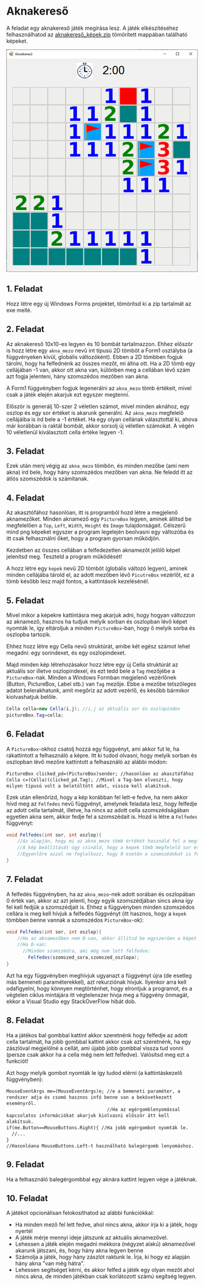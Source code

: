 # Aknakereső

A feladat egy aknakereső játék megírása lesz. A játék elkészítéséhez felhasználhatod az [aknakereső_képek.zip](aknakereső_képek.zip) tömörített mappában található képeket.

![](minesweeper_preview.PNG)

## 1. Feladat

Hozz létre egy új Windows Forms projektet, tömörítsd ki a zip tartalmát az exe mellé.

## 2. Feladat

Az aknakereső 10x10-es legyen és 10 bombát tartalmazzon. Ehhez először is hozz létre egy `akna_mezo` nevű int típusú 2D tömböt a Form1 osztályba (a függvényeken kívül, globális változóként).
Ebben a 2D tömbben fogjuk tárolni, hogy ha felfednénk az összes mezőt, mi állna ott. Ha a 2D tömb egy cellájában -1 van, akkor ott akna van,
különben meg a cellában lévő szám azt fogja jelenteni, hány szomszédos mezőben van akna.

A Form1 függvényben fogjuk legenerálni az `akna_mezo` tömb értékeit, mivel csak a játék elején akarjuk ezt egyszer megtenni.

Először is generálj 10-szer 2 véletlen számot, mivel minden aknához, egy oszlop és egy sor értéket is akarunk generálni. Az `akna_mezo` megfelelő cellájáiba is írd bele a -1 értéket.
Ha egy olyan cellának választottál ki, ahova már korábban is raktál bombát, akkor sorsolj új véletlen számokat. A végén 10 véletlenül kiválasztott cella értéke legyen -1. 

## 3. Feladat

Ezek után menj végig az `akna_mezo` tömbön, és minden mezőbe (ami nem akna) írd bele, hogy hány szomszédos mezőben van akna. Ne feledd itt az átlós szomszédok is számítanak.

## 4. Feladat
Az akasztófához hasonlóan, itt is programból hozd létre a megjelenő aknamezőket. Minden aknamező egy `PictureBox` legyen, aminek állítsd be megfelelően a `Top`, `Left`, `Width`, `Height` és `Image`
tulajdonságait. Célszerű mind png képeket egyszer a program legelején beolvasni egy változóba és itt csak felhasználni őket, hogy a program gyorsan működjön.

Kezdetben az összes cellában a felfedezetlen aknamezőt jelölő képet jelenítsd meg. Teszteld a program működését!

A hozz létre egy `kepek` nevű 2D tömböt (globális változó legyen), aminek minden cellájába tárold el, az adott mezőben lévő `PicutreBox` vezérlőt, ez a tömb később lesz majd fontos, a kattintások kezelésénél.

## 5. Feladat
Mivel mikor a képekre kattintásra meg akarjuk adni, hogy hogyan változzon az aknamező, hasznos ha tudjuk melyik sorban és oszlopban lévő képet nyomták le,
így eltároljuk a minden `PictureBox`-ban, hogy ő melyik sorba és oszlopba tartozik.

Ehhez hozz létre egy Cella nevű struktúrát, amibe két egész számot lehet megadni: egy sorindexet, és egy oszlopindexet.

Majd minden kép létrehozásakor hozz létre egy új Cella struktúrát az aktuális sor illetve oszlopindexel, és ezt tedd bele a `Tag` mezőjébe a `PictureBox`-nak.
Minden a Windows Formban megjelenő vezérlőnek (Button, PictureBox, Label stb.) van `Tag` mezője. Ebbe a mezőbe tetszőleges adatot belerakhatunk, amit megőriz az adott vezérlő, és később bármikor kiolvashatjuk belőle.
```cs
Cella cella=new Cella(i,j); //i,j az aktuális sor és oszlopindex
pictureBox.Tag=cella;
```
## 6. Feladat
A `PictureBox`-okhoz csatolj hozzá egy függvényt, ami akkor fut le, ha rákattintott a felhasználó a képre.
Itt ki tudod olvasni, hogy melyik sorban és oszlopban lévő mezőre kattintott a felhasználó az alábbi módon:
```
PictureBox clicked_pd=(PictureBox)sender; //hasonlóan az akasztófához
Cella c=(Cella)(clicked_pd.Tag); //Mivel a Tag-ben elveszti, hogy milyen típusú volt a beletöltött adat, vissza kell alakítsuk.
```
Ezek után ellenőrizd, hogy a kép korábban fel lett-e fedve, ha nem akkor hívd meg az `Felfedes` nevű függvényt, amelynek feladata lesz,
hogy felfedje az adott cella tartalmát, illetve, ha nincs az adott cella szomszédságában egyetlen akna sem, akkor fedje fel a szomszédait is.
Hozd is létre a `Felfedes` függvényt:
```cs
void Felfedes(int sor, int oszlop){
    //Az alapján, hogy mi az akna_mezo tömb értékét használd fel a megfelelő kép kiválasztására.
    //A kép beállítását úgy csináld, hogy a kepek tömb megfelelő sor és oszlopában lépvő PictureBox Image tulajdonságát állítod be.
    //Egyenlőre azzal ne foglalkozz, hogy 0 esetén a szomszédokat is felfedje
}
```

## 7. Feladat
A felfedés függvényben, ha az `akna_mezo`-nek adott sorában és oszlopában 0 érték van, akkor az azt jelenti, hogy egyik szomszédjában sincs akna így fel kell fedjük a szomszédjait is.
Ehhez a függvényben minden szomszédos cellára is meg kell hívjuk a felfedés függvényt (itt hasznos, hogy a `kepek` tömbben benne vannak a szomszédos `PictureBox`-ok):
```cs
void Felfedes(int sor, int oszlop){
    //Ha az aknamezőben nem 0-van, akkor állítsd be egyszerűen a képet
    //Ha 0-van:
      //Minden szomszédra, ami még nem lett felfedve:
        Felfedes(szomszed_sora,szomszed_oszlopa);
}
```

Azt ha egy függvényben meghívjuk ugyanazt a függvényt újra (de esetleg más bemeneti paraméterekkel), azt rekurziónak hívjuk.
Ilyenkor arra kell odafigyelni, hogy könnyen megtörténhet, hogy elrontjuk a programot, és a végtelen ciklus mintájára itt végtelenszer hívja meg a függvény önmagát, ekkor a Visual Studio egy StackOverFlow hibát dob.


## 8. Feladat
Ha a játékos bal gombbal kattint akkor szeretnénk hogy felfedje az adott cella tartalmát, ha jobb gombbal kattint akkor csak azt szeretnénk,
ha egy zászlóval megjelölné a cellát, ami újabb jobb gombbal vissza tud vonni (persze csak akkor ha a cella még nem lett felfedve). Valósítsd meg ezt a funkciót!

Azt hogy melyik gombot nyomták le így tudod elérni (a kattintáskezelő függvényben):

```
MouseEventArgs me=(MouseEventArgs)e; //e a bemeneti paraméter, a rendszer adja és csomó hasznos infó benne van a bekövetkezett eseményről.
                                     //Ha az egérgomblenyomással kapcsolatos információkat akarjuk kiolvasni először átt kell alakítsuk.
if(me.Button==MouseButtons.Right){ //Ha jobb egérgombot nyomták le.
  //...
}
//Hasonlóana MouseButtons.Left-t használható balegérgomb lenyomáshoz.
```

## 9. Feladat

Ha a felhasználó balegérgombbal egy aknára kattint legyen vége a játéknak.

## 10. Feladat

A játékot opcionálisan felokosíthatod az alábbi funkciókkal:
 - Ha minden mező fel lett fedve, ahol nincs akna, akkor írja ki a játék, hogy nyertél
 - A játék mérje mennyi ideje játszunk az aktuális aknamezővel.
 - Lehessen a játék elején megadni mekkora (négyzet alakú) aknamezővel akarunk játszani, és, hogy hány akna legyen benne
 - Számolja a játék, hogy hány zászlót raktunk le. Írja, ki hogy ez alapján hány akna "van még hátra".
 - Lehessen segítséget kérni, és akkor felfed a játék egy olyan mezőt ahol nincs akna, de minden játékban csak korlátozott számú segítség legyen.





